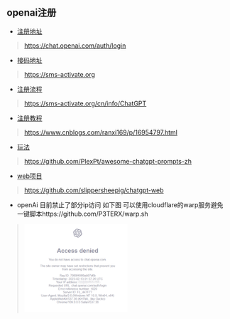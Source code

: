 ## openai注册
- [注册地址](https://chat.openai.com/auth/login)
> https://chat.openai.com/auth/login
- [接码地址](https://sms-activate.org/?ref=2991895)
> https://sms-activate.org

- [注册流程](https://sms-activate.org/cn/info/ChatGPT)
> https://sms-activate.org/cn/info/ChatGPT
- [注册教程](https://www.cnblogs.com/ranxi169/p/16954797.html)
> https://www.cnblogs.com/ranxi169/p/16954797.html
- [玩法](https://github.com/PlexPt/awesome-chatgpt-prompts-zh)
> https://github.com/PlexPt/awesome-chatgpt-prompts-zh

- [web项目](https://github.com/slippersheepig/chatgpt-web)
> https://github.com/slippersheepig/chatgpt-web
-   openAi 目前禁止了部分ip访问 如下图 可以使用cloudflare的warp服务避免 一键脚本https://github.com/P3TERX/warp.sh

> <img decoding="async" src="./img/img.png" width="50%">